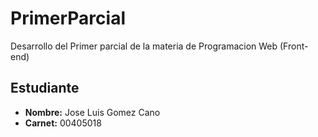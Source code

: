 # PrimerParcial
Desarrollo del Primer parcial de la materia de Programacion Web (Front-end)

## Estudiante
* **Nombre:** Jose Luis Gomez Cano
* **Carnet:** 00405018